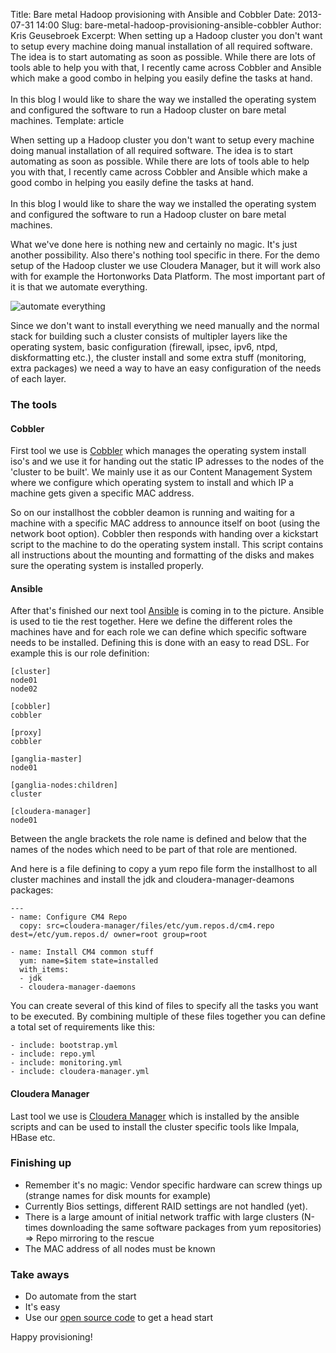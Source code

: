 Title: Bare metal Hadoop provisioning with Ansible and Cobbler
Date: 2013-07-31 14:00
Slug: bare-metal-hadoop-provisioning-ansible-cobbler
Author: Kris Geusebroek
Excerpt: When setting up a Hadoop cluster you don't want to setup every machine doing manual installation of all required software. The idea is to start automating as soon as possible. While there are lots of tools able to help you with that, I recently came across Cobbler and Ansible which make a good combo in helping you easily define the tasks at hand.<br /><br />In this blog I would like to share the way we installed the operating system and configured the software to run a Hadoop cluster on bare metal machines.
Template: article

When setting up a Hadoop cluster you don't want to setup every machine doing manual installation of all required software. The idea is to start automating as soon as possible. While there are lots of tools able to help you with that, I recently came across Cobbler and Ansible which make a good combo in helping you easily define the tasks at hand.<br /><br />In this blog I would like to share the way we installed the operating system and configured the software to run a Hadoop cluster on bare metal machines.

What we've done here is nothing new and certainly no magic. It's just another possibility. Also there's nothing tool specific in there. For the demo setup of the Hadoop cluster we use Cloudera Manager, but it will work also with for example the Hortonworks Data Platform. The most important part of it is that we automate everything.

![automate everything][]


Since we don't want to install everything we need manually and the normal stack for building such a cluster consists of multipler layers like the operating system, basic configuration (firewall, ipsec, ipv6, ntpd, diskformatting etc.), the cluster install and some extra stuff (monitoring, extra packages) we need a way to have an easy configuration of the needs of each layer.

### The tools
#### Cobbler
First tool we use is [Cobbler][] which manages the operating system install iso's and we use it for handing out the static IP adresses to the nodes of the 'cluster to be built'. We mainly use it as our Content Management System where we configure which operating system to install and which IP a machine gets given a specific MAC address.

So on our installhost the cobbler deamon is running and waiting for a machine with a specific MAC address to announce itself on boot (using the network boot option). Cobbler then responds with handing over a kickstart script to the machine to do the operating system install. This script contains all instructions about the mounting and formatting of the disks and makes sure the operating system is installed properly.

#### Ansible
After that's finished our next tool [Ansible][] is coming in to the picture. Ansible is used to tie the rest together. Here we define the different roles the machines have and for each role we can define which specific software needs to be installed. Defining this is done with an easy to read DSL.
For example this is our role definition:

	[cluster]
	node01
	node02

	[cobbler]
	cobbler

	[proxy]
	cobbler

	[ganglia-master]
	node01

	[ganglia-nodes:children]
	cluster

	[cloudera-manager]
	node01

Between the angle brackets the role name is defined and below that the names of the nodes which need to be part of that role are mentioned.

And here is a file defining to copy a yum repo file form the installhost to all cluster machines and install the jdk and cloudera-manager-deamons packages:

	---
	- name: Configure CM4 Repo
	  copy: src=cloudera-manager/files/etc/yum.repos.d/cm4.repo dest=/etc/yum.repos.d/ owner=root group=root

	- name: Install CM4 common stuff
	  yum: name=$item state=installed
	  with_items:
	  - jdk
	  - cloudera-manager-daemons

You can create several of this kind of files to specify all the tasks you want to be executed. By combining multiple of these files together you can define a total set of requirements like this:

	- include: bootstrap.yml
	- include: repo.yml
	- include: monitoring.yml
	- include: cloudera-manager.yml

#### Cloudera Manager
Last tool we use is [Cloudera Manager][] which is installed by the ansible scripts and can be used to install the cluster specific tools like Impala, HBase etc.

### Finishing up
-	Remember it's no magic: Vendor specific hardware can screw things up (strange names for disk mounts for example)
-	Currently Bios settings, different RAID settings are not handled (yet).
-	There is a large amount of initial network traffic with large clusters (N-times downloading the same software packages from yum repositories) => Repo mirroring to the rescue
-	The MAC address of all nodes must be known

### Take aways
- 	Do automate from the start
- 	It's easy
- 	Use our [open source code][] to get a head start

Happy provisioning!

  [automate everything]: static/images/automate_everything.jpg "Automate everything"
  [cobbler]: http://www.cobblerd.org/ "Cobbler"
  [ansible]: http://ansible.cc/ "Ansible"
  [cloudera manager]: http://www.cloudera.com/content/cloudera/en/products/cloudera-manager.html "Cloudera Manager"
  [open source code]: https://github.com/godatadriven/ansible_cluster "The code"
